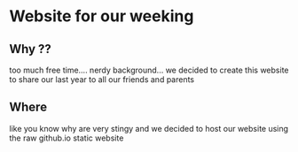 # Website for our weeking

## Why ??

too much free time.... nerdy background... we decided to create this website to share our last year to all our friends and parents

## Where

like you know why are very stingy and we decided to host our website using the raw github.io static website

